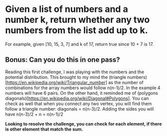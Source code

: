 # Given a list of numbers and a number k, return whether any two numbers from the list add up to k.
For example, given [10, 15, 3, 7] and k of 17, return true since 10 + 7 is 17.

## Bonus: Can you do this in one pass?

Reading this first challenge, I was playing with the numbers and the potential distribution. This brought to my mind the (triangle numbers)[https://en.wikipedia.org/wiki/Triangular_number] as the number of combinations for the array numbers would follow n(n-1)/2. In the example 4 numbers will have 6 pairs. On the other hand, it reminded me of (polygons diagonals)[https://en.wikipedia.org/wiki/Diagonal#Polygons]. You can check as well that when you connect any two vertex, you will find them follow a triangle number: diagonals = n(n-3)/2. Adding the sides you will have n(n-3)/2 + n = n(n-1)/2

**Looking to resolve the challenge, you can check for each element, if there is other element that match the sum.**
